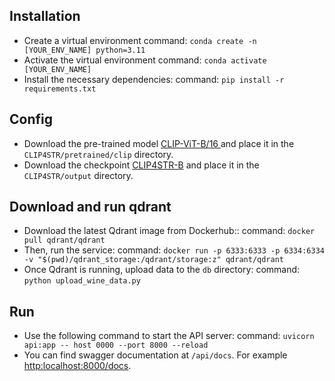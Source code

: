 ## Installation

- Create a virtual environment
  command: `conda create -n [YOUR_ENV_NAME] python=3.11`
- Activate the virtual environment
  command: `conda activate [YOUR_ENV_NAME]`
- Install the necessary dependencies:
  command: `pip install -r requirements.txt`


## Config

- Download the pre-trained model [CLIP-ViT-B/16 ](https://openaipublic.azureedge.net/clip/models/5806e77cd80f8b59890b7e101eabd078d9fb84e6937f9e85e4ecb61988df416f/ViT-B-16.pt) and place it in the `CLIP4STR/pretrained/clip` directory.
- Download the checkpoint [CLIP4STR-B](https://github.com/VamosC/CLIP4STR/releases/download/1.0.0/clip4str_base16x16_d70bde1f2d.ckpt) and place it in the `CLIP4STR/output` directory.

## Download and run qdrant
- Download the latest Qdrant image from Dockerhub::
  command: `docker pull qdrant/qdrant`
- Then, run the service:
  command: ``` docker run -p 6333:6333 -p 6334:6334 -v "$(pwd)/qdrant_storage:/qdrant/storage:z" qdrant/qdrant ```
- Once Qdrant is running, upload data to the `db` directory:
  command: `python upload_wine_data.py`
## Run
- Use the following command to start the API server:
command: `uvicorn api:app -- host 0000 --port 8000 --reload`
- You can find swagger documentation at `/api/docs`. 
  For example <http:localhost:8000/docs>.

